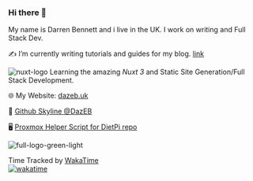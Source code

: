 ### Hi there 👋

My name is Darren Bennett and i live in the UK. I work on writing and Full Stack Dev.

✍️ I’m currently writing tutorials and guides for my blog. [link](https://dazeb.uk)

![nuxt-logo](https://github.com/dazeb/dazeb/assets/67932890/998a7878-e74c-45e6-8296-400e2d60e25d) Learning the amazing *Nuxt 3* and Static Site Generation/Full Stack Development.

🌐 My Website: [dazeb.uk](https://dazeb.uk) 

🔭 [Github Skyline @DazEB](https://skyline.github.com/dazeb/2021)

🖥 [Proxmox Helper Script for DietPi repo](https://github.com/dazeb/proxmox-dietpi-installer)

![full-logo-green-light](https://github.com/dazeb/dazeb/assets/67932890/cf5f8acf-772a-4be1-af00-be5e4f189756)

<!--
**DazEB2/dazeb2** is a ✨ _special_ ✨ repository because its `README.md` (this file) appears on your GitHub profile.

Here are some ideas to get you started:

- 🔭 I’m currently working on ...
- 🌱 I’m currently learning ...
- 👯 I’m looking to collaborate on ...
- 🤔 I’m looking for help with ...
- 💬 Ask me about ...
- 📫 How to reach me: ...
- 😄 Pronouns: ...
- ⚡ Fun fact: ...
-->


Time Tracked by [WakaTime](https://wakatime.com)<br />
[![wakatime](https://wakatime.com/badge/user/d4c53113-78cf-4ffe-86a4-4c446018035f.svg)](https://wakatime.com/@d4c53113-78cf-4ffe-86a4-4c446018035f)
